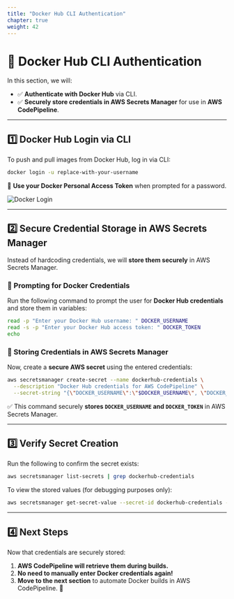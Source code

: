 ```yaml
---
title: "Docker Hub CLI Authentication"
chapter: true
weight: 42
---
```


# 🔐 Docker Hub CLI Authentication

In this section, we will:
- ✅ **Authenticate with Docker Hub** via CLI.
- ✅ **Securely store credentials in AWS Secrets Manager** for use in **AWS CodePipeline**.

---

## **1️⃣ Docker Hub Login via CLI**

To push and pull images from Docker Hub, log in via CLI:

```bash
docker login -u replace-with-your-username
```

🔹 **Use your Docker Personal Access Token** when prompted for a password.  

![Docker Login](/images/docker-cli-login.png)

---

## **2️⃣ Secure Credential Storage in AWS Secrets Manager**
Instead of hardcoding credentials, we will **store them securely** in AWS Secrets Manager.

### **🔹 Prompting for Docker Credentials**
Run the following command to prompt the user for **Docker Hub credentials** and store them in variables:

```bash
read -p "Enter your Docker Hub username: " DOCKER_USERNAME
read -s -p "Enter your Docker Hub access token: " DOCKER_TOKEN
echo
```

### **🔹 Storing Credentials in AWS Secrets Manager**
Now, create a **secure AWS secret** using the entered credentials:

```bash
aws secretsmanager create-secret --name dockerhub-credentials \
  --description "Docker Hub credentials for AWS CodePipeline" \
  --secret-string "{\"DOCKER_USERNAME\":\"$DOCKER_USERNAME\", \"DOCKER_TOKEN\":\"$DOCKER_TOKEN\"}"
```

✅ This command securely **stores `DOCKER_USERNAME` and `DOCKER_TOKEN`** in AWS Secrets Manager.

---

## **3️⃣ Verify Secret Creation**
Run the following to confirm the secret exists:

```bash
aws secretsmanager list-secrets | grep dockerhub-credentials
```

To view the stored values (for debugging purposes only):

```bash
aws secretsmanager get-secret-value --secret-id dockerhub-credentials --query SecretString --output json
```

---

## **4️⃣ Next Steps**
Now that credentials are securely stored:
1. **AWS CodePipeline will retrieve them during builds.**  
2. **No need to manually enter Docker credentials again!**  
3. **Move to the next section** to automate Docker builds in AWS CodePipeline. 🚀

